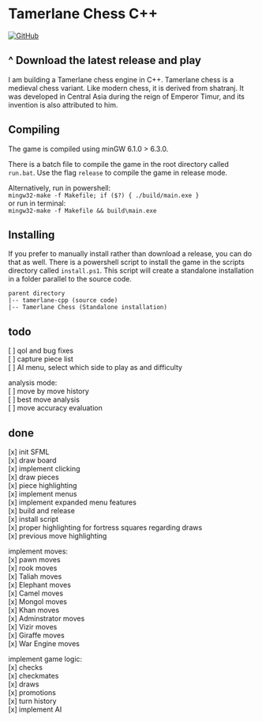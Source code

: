 # Tamerlane Chess C++

[![GitHub](https://img.shields.io/badge/GitHub-Download-blue?style=flat-square&logo=github)](https://github.com/mirror-shades/tamerlane-cpp/releases/latest/download/Tamerlane.Chess.zip)

## ^ Download the latest release and play

I am building a Tamerlane chess engine in C++. Tamerlane chess is a medieval chess variant. Like modern chess, it is derived from shatranj. It was developed in Central Asia during the reign of Emperor Timur, and its invention is also attributed to him.

## Compiling

The game is compiled using minGW 6.1.0 > 6.3.0.

There is a batch file to compile the game in the root directory called `run.bat`. Use the flag `release` to compile the game in release mode.

Alternatively, run in powershell:  
`mingw32-make -f Makefile; if ($?) { ./build/main.exe }`  
or run in terminal:  
`mingw32-make -f Makefile && build\main.exe`

## Installing

If you prefer to manually install rather than download a release, you can do that as well. There is a powershell script to install the game in the scripts directory called `install.ps1`. This script will create a standalone installation in a folder parallel to the source code.

```
parent directory
|-- tamerlane-cpp (source code)
|-- Tamerlane Chess (Standalone installation)
```

## todo

[ ] qol and bug fixes  
[ ] capture piece list  
[ ] AI menu, select which side to play as and difficulty

analysis mode:  
[ ] move by move history  
[ ] best move analysis  
[ ] move accuracy evaluation

## done

[x] init SFML  
[x] draw board  
[x] implement clicking  
[x] draw pieces  
[x] piece highlighting  
[x] implement menus  
[x] implement expanded menu features  
[x] build and release  
[x] install script  
[x] proper highlighting for fortress squares regarding draws  
[x] previous move highlighting

implement moves:  
[x] pawn moves  
[x] rook moves  
[x] Taliah moves  
[x] Elephant moves  
[x] Camel moves  
[x] Mongol moves  
[x] Khan moves  
[x] Adminstrator moves  
[x] Vizir moves  
[x] Giraffe moves  
[x] War Engine moves

implement game logic:  
[x] checks  
[x] checkmates  
[x] draws  
[x] promotions  
[x] turn history  
[x] implement AI
